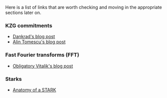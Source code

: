 Here is a list of links that are worth checking and moving in the appropriate sections later on.

### KZG commitments
- [Dankrad's blog post](https://dankradfeist.de/ethereum/2020/06/16/kate-polynomial-commitments.html) 
- [Alin Tomescu's blog post](https://alinush.github.io/2020/05/06/kzg-polynomial-commitments.html#evaluation-proofs)

### Fast Fourier transforms (FFT)
- [Obligatory Vitalik's blog post](https://vitalik.eth.limo/general/2019/05/12/fft.html)

### Starks
- [Anatomy of a STARK](https://aszepieniec.github.io/stark-anatomy/) 
